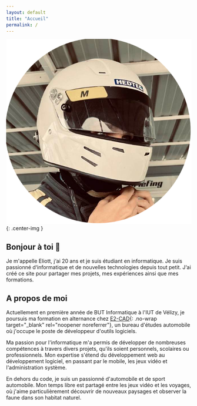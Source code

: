 ```yaml
---
layout: default
title: "Accueil"
permalink: /
---
```


![Photo](assets/img/logo.png){: .center-img }

## Bonjour à toi :wave:

Je m'appelle Eliott, j&lsquo;ai 20 ans et je suis étudiant en informatique. Je suis passionné d&lsquo;informatique et de nouvelles technologies depuis tout petit. J&lsquo;ai créé ce site pour partager mes projets, mes expériences ainsi que mes formations.

## A propos de moi

Actuellement en première année de BUT Informatique à l'IUT de Vélizy, je poursuis ma formation en alternance chez [E2-CAD](https://www.e2-cad.com/){: .no-wrap target="_blank" rel="noopener noreferrer"}, un bureau d'études automobile où j'occupe le poste de développeur d'outils logiciels.

Ma passion pour l'informatique m'a permis de développer de nombreuses compétences à travers divers projets, qu'ils soient personnels, scolaires ou professionnels. Mon expertise s'étend du développement web au développement logiciel, en passant par le mobile, les jeux vidéo et l'administration système.

En dehors du code, je suis un passionné d'automobile et de sport automobile. Mon temps libre est partagé entre les jeux vidéo et les voyages, où j'aime particulièrement découvrir de nouveaux paysages et observer la faune dans son habitat naturel.
